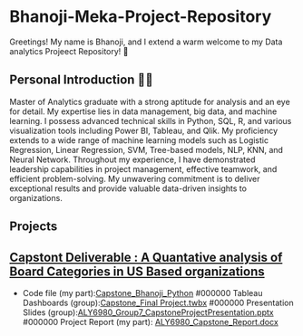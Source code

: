 # Bhanoji-Meka-Project-Repository

Greetings! My name is Bhanoji, and I extend a warm welcome to my Data analytics Projeect Repository! :file_folder:

## Personal Introduction :man_technologist:

Master of Analytics graduate with a strong aptitude for analysis and an eye for detail. My expertise lies in data management, big data, and machine learning. I possess advanced technical skills in Python, SQL, R, and various visualization tools including Power BI, Tableau, and Qlik. My proficiency extends to a wide range of machine learning models such as Logistic Regression, Linear Regression, SVM, Tree-based models, NLP, KNN, and Neural Network. Throughout my experience, I have demonstrated leadership capabilities in project management, effective teamwork, and efficient problem-solving. My unwavering commitment is to deliver exceptional results and provide valuable data-driven insights to organizations.

## Projects
## [Capstont Deliverable : A Quantative analysis of Board Categories in US Based organizations](https://github.com/BhanojiMeka/Bhanoji-Meka-Project-Repository/tree/d24a53192120dee9c38a8fdbaec2afaa8157fce5/Capstone%20Deliverable)

* Code file (my part):[Capstone_Bhanoji_Python](https://github.com/BhanojiMeka/Bhanoji-Meka-Project-Repository/blob/22c88bca52dd744e4ac13c5c0e625f7708eaf3c3/Capstone%20Deliverable/Group_project.ipynb)
#000000 Tableau Dashboards (group):[Capstone_Final Project.twbx](https://github.com/BhanojiMeka/Bhanoji-Meka-Project-Repository/blob/22c88bca52dd744e4ac13c5c0e625f7708eaf3c3/Capstone%20Deliverable/Capstone_Final%20Project.twbx) 
#000000 Presentation Slides (group):[ALY6980_Group7_CapstoneProjectPresentation.pptx](https://github.com/BhanojiMeka/Bhanoji-Meka-Project-Repository/blob/22c88bca52dd744e4ac13c5c0e625f7708eaf3c3/Capstone%20Deliverable/ALY6980_Group7_CapstoneProjectPresentation.pptx)
#000000 Project Report (my part): [ALY6980_Capstone_Report.docx](https://github.com/BhanojiMeka/Bhanoji-Meka-Project-Repository/blob/22c88bca52dd744e4ac13c5c0e625f7708eaf3c3/Capstone%20Deliverable/ALY6980_Capstone_Report.docx)
